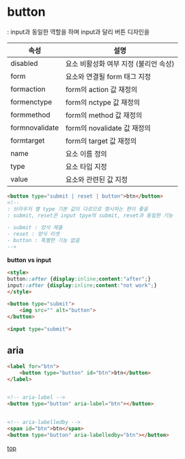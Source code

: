 # button
: input과 동일한 역할을 하며 input과 달리 버튼 디자인을


속성 | 설명
---|---
disabled     | 요소 비활성화 여부 지정 (불리언 속성)
form         | 요소와 연결될 form 태그 지정  
formaction   | form의 action 값 재정의
formenctype  | form의 nctype 값 재정의
formmethod   | form의 method 값 재정의
formnovalidate | form의 novalidate 값 재정의
formtarget   | form의 target 값 재정의
name         | 요소 이름 정의  
type         | 요소 타입 지정  
value        | 요소와 관련된 값 지정   


```html
<button type="submit | reset | button">btn</button>
<!--
: 브라우저 별 type 기본 값이 다르므로 명시하는 편이 좋음  
: submit, reset은 input tpye의 submit, reset과 동일한 기능

- submit : 양식 제출
- reset : 양식 리셋
- button : 특별한 기능 없음
-->
```


**button vs input**  
```html
<style>
button::after {display:inline;content:"after";}
input::after {display:inline;content:"not work";}
</style>

<button type="submit">
    <img src="" alt="button">
</button>

<input type="submit">
```


## aria

```html
<label for="btn">
    <button type="button" id="btn">btn</button>
</label>


<!-- aria-label -->
<button type="button" aria-label="btn"></button>


<!-- aria-labelledby -->
<span id="btn">btn</span>
<button type="button" aria-labelledby="btn"></button>
```



[top](#)
